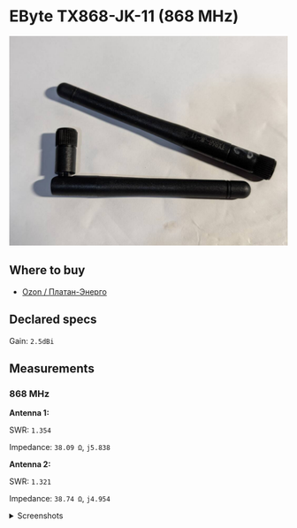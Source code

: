 # EByte TX868-JK-11 (868 MHz)

![photo](images/00_photo.jpg)

## Where to buy

- [Ozon / Платан-Энерго](https://www.ozon.ru/product/tx868-jk-11-antenna-868mgts-2-5dbi-50om-20vt-sma-j-11sm-2235739151/)

## Declared specs

Gain: `2.5dBi`

## Measurements

### 868 MHz

**Antenna 1:**

SWR: `1.354`

Impedance: `38.09 Ω`, `j5.838`

**Antenna 2:**

SWR: `1.321`

Impedance: `38.74 Ω`, `j4.954`

<details>
<summary>Screenshots</summary>

![Measurement at 868 MHz - Antenna 1](images/01_antenna_1.png)

![Measurement at 868 MHz - Antenna 2](images/02_antenna_2.png)

</details>
